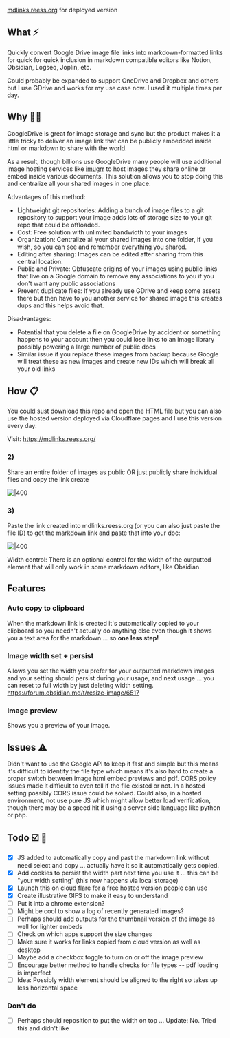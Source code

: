 
[mdlinks.reess.org](https//mdlinks.reess.org) for deployed version
## What ⚡
Quickly convert Google Drive image file links into markdown-formatted links for quick for quick inclusion in markdown compatible editors like Notion, Obsidian, Logseq, Joplin, etc. 

Could probably be expanded to support OneDrive and Dropbox and others but I use GDrive and works for my use case now. I used it multiple times per day. 
## Why 🤷‍♂️
GoogleDrive is great for image storage and sync but the product makes it a little tricky to deliver an image link that can be publicly embedded inside html or markdown to share with the world. 

As a result, though billions use GoogleDrive many people will use additional image hosting services like [imugrr](https://imgur.com/) to host images they share online or embed inside various documents. This solution allows you to stop doing this and centralize all your shared images in one place. 

Advantages of this method: 
- Lightweight git repositories: Adding a bunch of image files to a git repository to support your image adds lots of storage size to your git repo that could be offloaded. 
- Cost: Free solution with unlimited bandwidth to your images
- Organization: Centralize all your shared images into one folder, if you wish, so you can see and remember everything you shared. 
- Editing after sharing: Images can be edited after sharing from this central location. 
- Public and Private: Obfuscate origins of your images using public links that live on a Google domain to remove any associations to you if you don't want any public associations
- Prevent duplicate files: If you already use GDrive and keep some assets there but then have to you another service for shared image this creates dups and this helps avoid that. 

Disadvantages: 
- Potential that you delete a file on GoogleDrive by accident or something happens to your account then you could lose links to an image library possibly powering a large number of public docs
- Similar issue if you replace these images from backup because Google will treat these as new images and create new IDs which will break all your old links

## How 📋
You could sust download this repo and open the HTML file but you can also use the hosted version deployed via Cloudflare pages and I use this version every day: 


Visit: https://mdlinks.reess.org/

### 2)
Share an entire folder of images as public OR just publicly share individual files and copy the link create

![|400](https://drive.google.com/uc?id=1ZKalQWov637vCimiRkShBXiZeXfoaq32&usp=drive_fs)

### 3)
Paste the link created into mdlinks.reess.org (or you can also just paste the file ID) to get the markdown link and paste that into your doc: 

![|400](https://drive.google.com/uc?id=1Z_UxZpVTKoD8mc4dPGuT8MfBJOXTa8wW&usp=drive_fs)

Width control: 
There is an optional control for the width of the outputted element that will only work in some markdown editors, like Obsidian. 

## Features
### Auto copy to clipboard
When the markdown link is created it's automatically copied to your clipboard so you needn't actually do anything else even though it shows you a text area for the markdown ... so **one less step!**
### Image width set + persist
Allows you set the width you prefer for your outputted markdown images and your setting should persist during your usage, and next usage ... you can reset to full width by just deleting width setting. 
https://forum.obsidian.md/t/resize-image/6517
### Image preview
Shows you a preview of your image. 
## Issues ⚠️
Didn't want to use the Google API to keep it fast and simple but this means it's difficult to identify the file type which means it's also hard to create a proper switch between image html embed previews and pdf. CORS policy issues made it difficult to even tell if the file existed or not. In a hosted setting possibly CORS issue could be solved. Could also, in a hosted environment, not use pure JS which might allow better load verification, though there may be a speed hit if using a server side language like python or php. 

## Todo ☑️ 🤔
- [x] JS added to automatically copy and past the markdown link without need select and copy ... actually have it so it automatically gets copied. 
- [x] Add cookies to persist the width part next time you use it ... this can be "your width setting" (this now happens via local storage)
- [x] Launch this on cloud flare for a free hosted version people can use
- [x] Create illustrative GIFS to make it easy to understand
- [ ] Put it into a chrome extension?
- [ ] Might be cool to show a log of recently generated images? 
- [ ] Perhaps should add outputs for the thumbnail version of the image as well for lighter embeds
- [ ] Check on which apps support the size changes
- [ ] Make sure it works for links copied from cloud version as well as desktop
- [ ] Maybe add a checkbox toggle to turn on or off the image preview
- [ ] Encourage better method to handle checks for file types -- pdf loading is imperfect
- [ ] Idea: Possibly width element should be aligned to the right so takes up less horizontal space

### Don't do
- [ ] Perhaps should reposition to put the width on top ... Update: No. Tried this and didn't like
